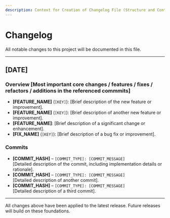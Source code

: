 ```yaml
---
description: Context for Creation of Changelog File (Structure and Content)
---
```


# Changelog

All notable changes to this project will be documented in this file.

---

## [DATE]

### Overview [Most important core changes / features / fixes / refactors / additions in the referenced commmits]
- **[FEATURE_NAME]** (`[KEY]`): [Brief description of the new feature or improvement].  
- **[FEATURE_NAME]** (`[KEY]`): [Brief description of another new feature or improvement].  
- **[FEATURE_NAME]**: [Brief description of a significant change or enhancement].  
- **[FIX_NAME]** (`[KEY]`): [Brief description of a bug fix or improvement].  

### Commits
- **[COMMIT_HASH]** – `[COMMIT_TYPE]: [COMMIT_MESSAGE]`  
  [Detailed description of the commit, including implementation details or rationale].  
- **[COMMIT_HASH]** – `[COMMIT_TYPE]: [COMMIT_MESSAGE]`  
  [Detailed description of another commit].  
- **[COMMIT_HASH]** – `[COMMIT_TYPE]: [COMMIT_MESSAGE]`  
  [Detailed description of a third commit].  

---

All changes above have been applied to the latest release. Future releases will build on these foundations.
```